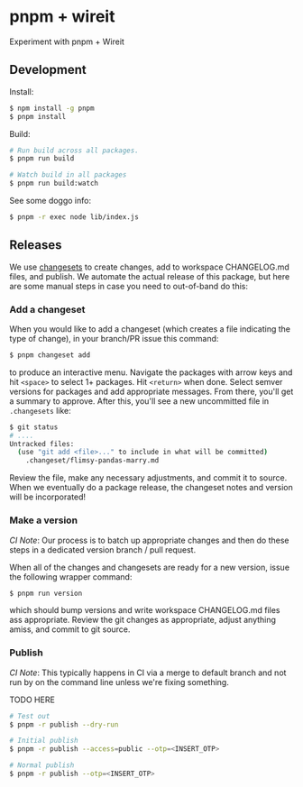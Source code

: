 pnpm + wireit
=============

Experiment with pnpm + Wireit

## Development

Install:

```sh
$ npm install -g pnpm
$ pnpm install
```

Build:

```sh
# Run build across all packages.
$ pnpm run build

# Watch build in all packages
$ pnpm run build:watch
```

See some doggo info:

```sh
$ pnpm -r exec node lib/index.js
```

## Releases

We use [changesets](https://github.com/changesets/changesets) to create changes, add to workspace CHANGELOG.md files, and publish. We automate the actual release of this package, but here are some manual steps in case you need to out-of-band do this:

### Add a changeset

When you would like to add a changeset (which creates a file indicating the type of change), in your branch/PR issue this command:

```sh
$ pnpm changeset add
```

to produce an interactive menu. Navigate the packages with arrow keys and hit `<space>` to select 1+ packages. Hit `<return>` when done. Select semver versions for packages and add appropriate messages. From there, you'll get a summary to approve. After this, you'll see a new uncommitted file in `.changesets` like:

```sh
$ git status
# ....
Untracked files:
  (use "git add <file>..." to include in what will be committed)
	.changeset/flimsy-pandas-marry.md
```

Review the file, make any necessary adjustments, and commit it to source. When we eventually do a package release, the changeset notes and version will be incorporated!

### Make a version

_CI Note_: Our process is to batch up appropriate changes and then do these steps in a dedicated version branch / pull request.

When all of the changes and changesets are ready for a new version, issue the following wrapper command:

```sh
$ pnpm run version
```

which should bump versions and write workspace CHANGELOG.md files ass appropriate. Review the git changes as appropriate, adjust anything amiss, and commit to git source.

### Publish

_CI Note_: This typically happens in CI via a merge to default branch and not run by on the command line unless we're fixing something.

TODO HERE

```sh
# Test out
$ pnpm -r publish --dry-run

# Initial publish
$ pnpm -r publish --access=public --otp=<INSERT_OTP>

# Normal publish
$ pnpm -r publish --otp=<INSERT_OTP>
```
